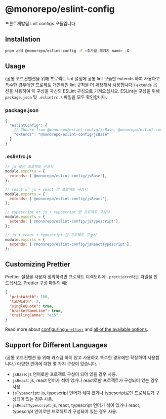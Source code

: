 # @monorepo/eslint-config

프론트개발팀 Lint configs 모듈입니다.

## Installation

```sh
pnpm add @monorepo/eslint-config -F <추가할 패키지 name> -D
```

## Usage

(공통 코드컨벤션을 위해 프로젝트 lint 설정에 공통 lint 모듈만 extends 하여 사용하고 특수한 경우에만 프로젝트 개인적인 lint 규칙을 더 확장해서 사용합니다.)
`extends` 옵션을 사용하여 이 구성을 자신의 ESLint 구성으로 가져오십시오. ESLint는 구성을 위해 `package.json` 및 `.eslintrc.*` 파일을 모두 확인합니다.

### package.json

```js
{
  "eslintConfig": {
    // Choose from @monorepo/eslint-config/jsBase, @monorepo/eslint-config/jsReact, @monorepo/eslint-config/jsReactTypescript, @monorepo/eslint-config/jsTypescript
    "extends": "@monorepo/eslint-config/jsBase"
  }
}
```

### .eslintrc.js

```js
// js 로만 프로젝트 구성시
module.exports = {
  extends: ['@monorepo/eslint-config/jsBase'],
};

// react or js + react 만 프로젝트 구성시
module.exports = {
  extends: ['@monorepo/eslint-config/jsReact'],
};

// typescript or js + typescript 만 프로젝트 구성시
module.exports = {
  extends: ['@monorepo/eslint-config/jsTypescript'],
};

// js + react + typescript 만 프로젝트 구성시
module.exports = {
  extends: ['@monorepo/eslint-config/jsReactTypescript'],
};
```

## Customizing Prettier

Prettier 설정을 사용자 정의하려면 프로젝트 디렉토리에 `.prettierrc`라는 파일을 만드십시오. Prettier 구성 파일의 예:

```json
{
  "printWidth": 100,
  "tabWidth": 2,
  "singleQuote": true,
  "bracketSameLine": true,
  "trailingComma": "es5"
}
```

Read more about [configuring `prettier`](https://prettier.io/docs/en/configuration.html) and [all of the available options](https://prettier.io/docs/en/options.html).

## Support for Different Languages

(공통 코드컨벤션 을 위해 커스텀 하지 않고 사용하고 특수한 경우에만 확장하여 사용합니다.)
다양한 언어에 대한 몇 가지 구성이 있습니다. :

- `jsBase`: js 언어로만 프로젝트 구성이 되어 있을 경우 사용.
- `jsReact`: js, react 언어가 섞여 있거나 react로만 프로젝트가 구성되어 있는 경우 사용.
- `jsTypescript`: js, typescript 언어가 섞여 있거나 typescript로만 프로젝트가 구성되어 있는 경우 사용.
- `jsReactTypescript`: js, react, typescript 언어가 섞여 있거나 react, typescript 언어로만 프로젝트가 구성되어 있는 경우 사용.
